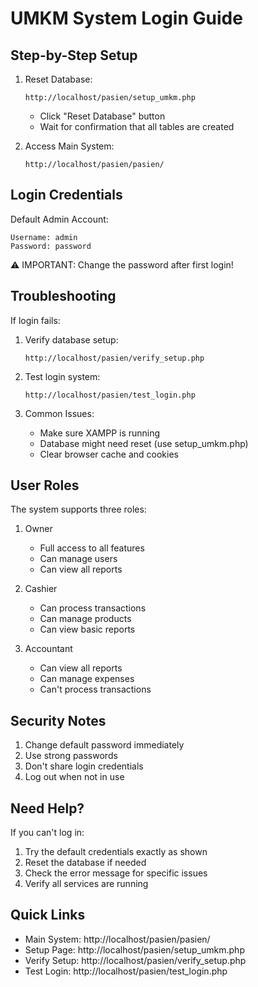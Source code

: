 # UMKM System Login Guide

## Step-by-Step Setup

1. Reset Database:
   ```
   http://localhost/pasien/setup_umkm.php
   ```
   - Click "Reset Database" button
   - Wait for confirmation that all tables are created

2. Access Main System:
   ```
   http://localhost/pasien/pasien/
   ```

## Login Credentials

Default Admin Account:
```
Username: admin
Password: password
```

⚠️ IMPORTANT: Change the password after first login!

## Troubleshooting

If login fails:

1. Verify database setup:
   ```
   http://localhost/pasien/verify_setup.php
   ```

2. Test login system:
   ```
   http://localhost/pasien/test_login.php
   ```

3. Common Issues:
   - Make sure XAMPP is running
   - Database might need reset (use setup_umkm.php)
   - Clear browser cache and cookies

## User Roles

The system supports three roles:
1. Owner
   - Full access to all features
   - Can manage users
   - Can view all reports

2. Cashier
   - Can process transactions
   - Can manage products
   - Can view basic reports

3. Accountant
   - Can view all reports
   - Can manage expenses
   - Can't process transactions

## Security Notes

1. Change default password immediately
2. Use strong passwords
3. Don't share login credentials
4. Log out when not in use

## Need Help?

If you can't log in:
1. Try the default credentials exactly as shown
2. Reset the database if needed
3. Check the error message for specific issues
4. Verify all services are running

## Quick Links

- Main System: http://localhost/pasien/pasien/
- Setup Page: http://localhost/pasien/setup_umkm.php
- Verify Setup: http://localhost/pasien/verify_setup.php
- Test Login: http://localhost/pasien/test_login.php
